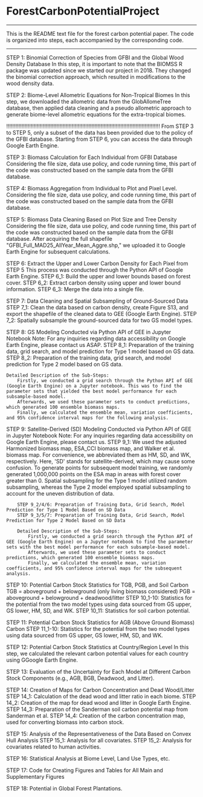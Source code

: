 # ForestCarbonPotentialProject
****************************************************************************************************
This is the README text file for the forest carbon potential paper.
The code is organized into steps, each accompanied by the corresponding code.
****************************************************************************************************


STEP 1: Binomial Correction of Species from GFBI and the Global Wood Density Database
	In this step, it is important to note that the BIOMSS R package was updated since we started our project in 2018. They changed the binomial correction approach, which resulted in modifications to the wood density data.

STEP 2: Biome-Level Allometric Equations for Non-Tropical Biomes
	In this step, we downloaded the allometric data from the GlobAllomeTree database, then applied data cleaning and a pseudo allometric approach to generate biome-level allometric equations for the extra-tropical biomes.

!!!!!!!!!!!!!!!!!!!!!!!!!!!!!!!!!!!!!!!!!!!!!!!!!!!!!!!!!!!!!!!!!!!!!!!!!!!!!!!!!!!!!!!!!!!!!!!!!!!!!
From STEP 3 to STEP 5, only a subset of the data has been provided due to the policy of the GFBI database.
Starting from STEP 6, you can access the data through Google Earth Engine.

STEP 3: Biomass Calculation for Each Individual from GFBI Database
    Considering the file size, data use policy, and code running time, this part of the code was constructed based on the sample data from the GFBI database.

STEP 4: Biomass Aggregation from Individual to Plot and Pixel Level.
    Considering the file size, data use policy, and code running time, this part of the code was constructed based on the sample data from the GFBI database.

STEP 5: Biomass Data Cleaning Based on Plot Size and Tree Density
    Considering the file size, data use policy, and code running time, this part of the code was constructed based on the sample data from the GFBI database.
    After acquiring the full shapefile "GFBI_Full_MAD25_AllYear_Mean_Aggre.shp," we uploaded it to Google Earth Engine for subsequent calculations.

STEP 6: Extract the Upper and Lower Carbon Density for Each Pixel from STEP 5
    This process was conducted through the Python API of Google Earth Engine.
    STEP 6_1: Build the upper and lower bounds based on forest cover.
    STEP 6_2: Extract carbon density using upper and lower bound information.
    STEP 6_3: Merge the data into a single file.

STEP 7: Data Cleaning and Spatial Subsampling of Ground-Sourced Data
    STEP 7_1: Clean the data based on carbon density, create Figure S13, and export the shapefile of the cleaned data to GEE (Google Earth Engine).
    STEP 7_2: Spatially subsample the ground-sourced data for two GS model types.

STEP 8: GS Modeling Conducted via Python API of GEE in Jupyter Notebook
    Note: For any inquiries regarding data accessibility on Google Earth Engine, please contact us ASAP.
        STEP 8_1: Preparation of the training data, grid search, and model prediction for Type 1 model based on GS data.
        STEP 8_2: Preparation of the training data, grid search, and model prediction for Type 2 model based on GS data.

    Detailed Description of the Sub-Steps:
        Firstly, we conducted a grid search through the Python API of GEE (Google Earth Engine) on a Jupyter notebook. This was to find the parameter sets that yielded the best model performance for each subsample-based model.
        Afterwards, we used these parameter sets to conduct predictions, which generated 100 ensemble biomass maps.
        Finally, we calculated the ensemble mean, variation coefficients, and 95% confidence interval maps for the following analysis.

STEP 9: Satellite-Derived (SD) Modeling Conducted via Python API of GEE in Jupyter Notebook
    Note: For any inquiries regarding data accessibility on Google Earth Engine, please contact us.
        STEP 9_1: We used the adjusted Harmonized biomass map, ESA_CCI biomass map, and Walker et al. biomass map. For convenience, we abbreviated them as HM, SD, and WK, respectively. Here, 'SD' stands for satellite-derived, which may cause some confusion. To generate points for subsequent model training, we randomly generated 1,000,000 points on the ESA map in areas with forest cover greater than 0. Spatial subsampling for the Type 1 model utilized random subsampling, whereas the Type 2 model employed spatial subsampling to account for the uneven distribution of data.

        STEP 9_2/4/6: Preparation of Training Data, Grid Search, Model Prediction for Type 1 Model Based on SD Data
        STEP 9_3/5/7: Preparation of Training Data, Grid Search, Model Prediction for Type 2 Model Based on SD Data

        Detailed Description of the Sub-Steps:
            Firstly, we conducted a grid search through the Python API of GEE (Google Earth Engine) on a Jupyter notebook to find the parameter sets with the best model performance for each subsample-based model.
            Afterwards, we used these parameter sets to conduct predictions, which generated 100 ensemble biomass maps.
            Finally, we calculated the ensemble mean, variation coefficients, and 95% confidence interval maps for the subsequent analysis.

STEP 10: Potential Carbon Stock Statistics for TGB, PGB, and Soil Carbon
    TGB = aboveground + belowground (only living biomass considered)
    PGB = aboveground + belowground + deadwood/litter
    STEP 10_1-10: Statistics for the potential from the two model types using data sourced from GS upper, GS lower, HM, SD, and WK.
    STEP 10_11: Statistics for soil carbon potential.

STEP 11: Potential Carbon Stock Statistics for AGB (Above Ground Biomass) Carbon
    STEP 11_1-10: Statistics for the potential from the two model types using data sourced from GS upper, GS lower, HM, SD, and WK.

STEP 12: Potential Carbon Stock Statistics at Country/Region Level
    In this step, we calculated the relevant carbon potential values for each country using GGoogle Earth Engine.

STEP 13: Evaluation of the Uncertainty for Each Model at Different Carbon Stock Components (e.g., AGB, BGB, Deadwood, and Litter).

STEP 14: Creation of Maps for Carbon Concentration and Dead Wood/Litter
    STEP 14_1: Calculation of the dead wood and litter ratio in each biome.
    STEP 14_2: Creation of the map for dead wood and litter in Google Earth Engine.
    STEP 14_3: Preparation of the Sanderman soil carbon potential map from Sanderman et al.
    STEP 14_4: Creation of the carbon concentration map, used for converting biomass into carbon stock.

STEP 15: Analysis of the Representativeness of the Data Based on Convex Hull Analysis
    STEP 15_1: Analysis for all covariates.
    STEP 15_2: Analysis for covariates related to human activities.

STEP 16: Statistical Analysis at Biome Level, Land Use Types, etc.

STEP 17: Code for Creating Figures and Tables for All Main and Supplementary Figures

STEP 18: Potential in Global Forest Plantations.
